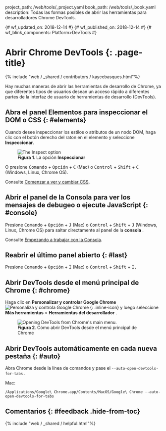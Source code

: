 project_path: /web/tools/_project.yaml
book_path: /web/tools/_book.yaml
description: Todas las formas posibles de abrir las herramientas para desarrolladores Chrome DevTools.

{# wf_updated_on: 2018-12-14 #} {# wf_published_on: 2018-12-14 #} {#
wf_blink_components: Platform>DevTools #}

# Abrir Chrome DevTools {: .page-title}

{% include "web / _shared / contributors / kaycebasques.html"%}

Hay muchas maneras de abrir las herramientas de desarrollo de Chrome, ya que
diferentes tipos de usuarios desean un acceso rápido a diferentes partes de la
interfaz de usuario de herramientas de desarrollo (DevTools).

## Abra el panel Elementos para inspeccionar el DOM o CSS {: #elements}

Cuando desee inspeccionar los estilos o atributos de un nodo DOM, haga clic con
el botón derecho del raton en el elemento y seleccione **Inspeccionar**.

<figure>
  <img
src="https://github.com/google/WebFundamentals/blob/master/web/tools/chrome-devtools/images/inspect.png?raw=true"
alt="The Inspect option">
  <figcaption>     <b>Figura 1</b>. La opción <b>Inspeccionar</b></figcaption>
</figure>

O presione <kbd>Comando</kbd> + <kbd>Opción</kbd> + <kbd>C</kbd> (Mac) o
<kbd>Control</kbd> + <kbd>Shift</kbd> + <kbd>C</kbd> (Windows, Linux, Chrome
OS).

Consulte [Comenzar a ver y cambiar CSS](/web/tools/chrome-devtools/css/).

## Abrir el panel de la Consola para ver los mensajes de debugeo o ejecute JavaScript {: #console}

Presione <kbd>Comando</kbd> + <kbd>Opción</kbd> + <kbd>J</kbd> (Mac) o
<kbd>Control</kbd> + <kbd>Shift</kbd> + <kbd>J</kbd> (Windows, Linux, Chrome OS)
para saltar directamente al panel de la **consola** .

Consulte [Empezando a trabajar con la
Consola](/web/tools/chrome-devtools/console/get-started).

## Reabrir el último panel abierto {: #last}

Presione <kbd>Comando</kbd> + <kbd>Opción</kbd> + <kbd>I</kbd> (Mac) o
<kbd>Control</kbd> + <kbd>Shift</kbd> + <kbd>I.</kbd>

## Abrir DevTools desde el menú principal de Chrome {: #chrome}

Haga clic en **Personalizar y controlar Google Chrome** ![Personaliza y controla
Google
Chrome](https://github.com/google/WebFundamentals/blob/master/web/tools/chrome-devtools/images/shared/main-menu.png?raw=true)
{: .inline-icon} y luego seleccione **Más herramientas** > **Herramientas del
desarrollador** .

<figure>
  <img
src="https://github.com/google/WebFundamentals/blob/master/web/tools/chrome-devtools/images/open-from-main.png?raw=true"
alt="Opening DevTools from Chrome's main menu.">
  <figcaption>     <b>Figura 2</b>. Cómo abrir DevTools desde el menú principal
de Chrome</figcaption>
</figure>

## Abrir DevTools automáticamente en cada nueva pestaña {: #auto}

Abra Chrome desde la línea de comandos y pase el `--auto-open-devtools-for-tabs`
.

Mac:

```
/Applications/Google\ Chrome.app/Contents/MacOS/Google\ Chrome --auto-open-devtools-for-tabs
```

## Comentarios {: #feedback .hide-from-toc}

{% include "web / _shared / helpful.html"%}
